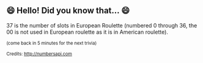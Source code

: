 ## 😄 Hello! Did you know that... 😄
37 is the number of slots in European Roulette (numbered 0 through 36, the 00 is not used in European roulette as it is in American roulette).

<sup>(come back in 5 minutes for the next trivia)</sup>


<sup>Credits: http://numbersapi.com</sup>
